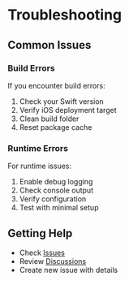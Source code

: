 # Troubleshooting

## Common Issues

### Build Errors

If you encounter build errors:

1. Check your Swift version
2. Verify iOS deployment target
3. Clean build folder
4. Reset package cache

### Runtime Errors

For runtime issues:

1. Enable debug logging
2. Check console output
3. Verify configuration
4. Test with minimal setup

## Getting Help

- Check [Issues](https://github.com/muhittincamdali/SwiftUI-Animation-Masterclass/issues)
- Review [Discussions](https://github.com/muhittincamdali/SwiftUI-Animation-Masterclass/discussions)
- Create new issue with details
